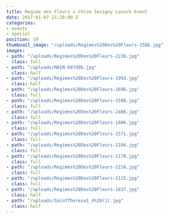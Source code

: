 ```yaml
---
title: Regime des Fleurs x Chloe Sevigny Launch Event
date: 2017-01-07 21:20:00 Z
categories:
- events
- special
position: 19
thumbnail_image: "/uploads/Regimes%20Des%20Fleurs-1586.jpg"
images:
- path: "/uploads/Regimes%20Des%20Fleurs-2226.jpg"
  class: full
- path: "/uploads/MAIN-607d8b.jpg"
  class: half
- path: "/uploads/Regimes%20Des%20Fleurs-1993.jpg"
  class: half
- path: "/uploads/Regimes%20Des%20Fleurs-1696.jpg"
  class: full
- path: "/uploads/Regimes%20Des%20Fleurs-1588.jpg"
  class: full
- path: "/uploads/Regimes%20Des%20Fleurs-2466.jpg"
  class: full
- path: "/uploads/Regimes%20Des%20Fleurs-1606.jpg"
  class: full
- path: "/uploads/Regimes%20Des%20Fleurs-1571.jpg"
  class: full
- path: "/uploads/Regimes%20Des%20Fleurs-2194.jpg"
  class: full
- path: "/uploads/Regimes%20Des%20Fleurs-2170.jpg"
  class: full
- path: "/uploads/Regimes%20Des%20Fleurs-2216.jpg"
  class: full
- path: "/uploads/Regimes%20Des%20Fleurs-2115.jpg"
  class: full
- path: "/uploads/Regimes%20Des%20Fleurs-1637.jpg"
  class: half
- path: "/uploads/SaintTherese1_4%20(1).jpg"
  class: half
---
```


